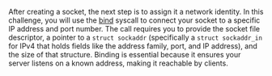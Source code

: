 After creating a socket, the next step is to assign it a network identity.
In this challenge, you will use the [bind](https://man7.org/linux/man-pages/man2/bind.2.html) syscall to connect your socket to a specific IP address and port number.
The call requires you to provide the socket file descriptor, a pointer to a `struct sockaddr` (specifically a `struct sockaddr_in` for IPv4 that holds fields like the address family, port, and IP address), and the size of that structure.
Binding is essential because it ensures your server listens on a known address, making it reachable by clients.
